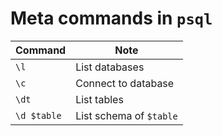 # Meta commands in `psql`

| Command | Note |
| ------- | ---- |
| `\l`    | List databases |
| `\c`    | Connect to database |
| `\dt`   | List tables |
| `\d $table` | List schema of `$table` |
